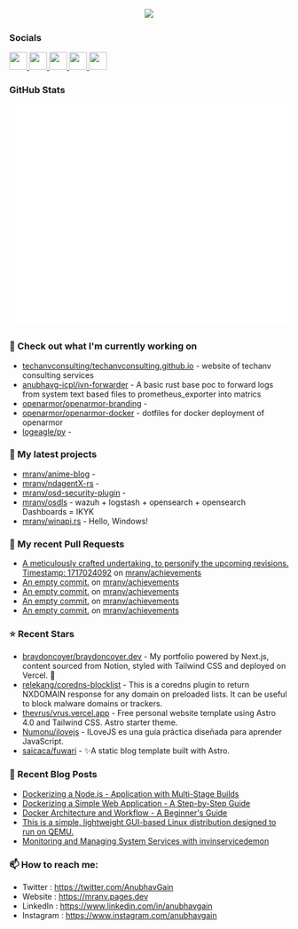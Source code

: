 <p align="center"><img src="https://raw.githubusercontent.com/mranv/mranv/main/anubhavgain.png" /></p>



### Socials

<p align="left"> <a href="https://www.github.com/mranv" target="_blank" rel="noreferrer"> <picture> <source media="(prefers-color-scheme: dark)" srcset="https://raw.githubusercontent.com/danielcranney/readme-generator/main/public/icons/socials/github-dark.svg" /> <source media="(prefers-color-scheme: light)" srcset="https://raw.githubusercontent.com/danielcranney/readme-generator/main/public/icons/socials/github.svg" /> <img src="https://raw.githubusercontent.com/danielcranney/readme-generator/main/public/icons/socials/github.svg" width="32" height="32" /> </picture> </a> <a href="http://www.instagram.com/anubhavgain" target="_blank" rel="noreferrer"> <picture> <source media="(prefers-color-scheme: dark)" srcset="https://raw.githubusercontent.com/danielcranney/readme-generator/main/public/icons/socials/instagram-dark.svg" /> <source media="(prefers-color-scheme: light)" srcset="https://raw.githubusercontent.com/danielcranney/readme-generator/main/public/icons/socials/instagram.svg" /> <img src="https://raw.githubusercontent.com/danielcranney/readme-generator/main/public/icons/socials/instagram.svg" width="32" height="32" /> </picture> </a> <a href="https://www.linkedin.com/in/anubhavgain" target="_blank" rel="noreferrer"> <picture> <source media="(prefers-color-scheme: dark)" srcset="https://raw.githubusercontent.com/danielcranney/readme-generator/main/public/icons/socials/linkedin-dark.svg" /> <source media="(prefers-color-scheme: light)" srcset="https://raw.githubusercontent.com/danielcranney/readme-generator/main/public/icons/socials/linkedin.svg" /> <img src="https://raw.githubusercontent.com/danielcranney/readme-generator/main/public/icons/socials/linkedin.svg" width="32" height="32" /> </picture> </a> <a href="https://mranv.pages.dev/rss.xml" target="_blank" rel="noreferrer"> <picture> <source media="(prefers-color-scheme: dark)" srcset="https://raw.githubusercontent.com/danielcranney/readme-generator/main/public/icons/socials/rss-dark.svg" /> <source media="(prefers-color-scheme: light)" srcset="https://raw.githubusercontent.com/danielcranney/readme-generator/main/public/icons/socials/rss.svg" /> <img src="https://raw.githubusercontent.com/danielcranney/readme-generator/main/public/icons/socials/rss.svg" width="32" height="32" /> </picture> </a> <a href="https://www.x.com/AnubhavGain" target="_blank" rel="noreferrer"> <picture> <source media="(prefers-color-scheme: dark)" srcset="https://raw.githubusercontent.com/danielcranney/readme-generator/main/public/icons/socials/twitter-dark.svg" /> <source media="(prefers-color-scheme: light)" srcset="https://raw.githubusercontent.com/danielcranney/readme-generator/main/public/icons/socials/twitter.svg" /> <img src="https://raw.githubusercontent.com/danielcranney/readme-generator/main/public/icons/socials/twitter.svg" width="32" height="32" /> </picture> </a> </p>

### GitHub Stats

<p align="left"><img src="https://raw.githubusercontent.com/mranv/mranv/main/github-metrics.svg" /></p>

### 👷 Check out what I'm currently working on

- [techanvconsulting/techanvconsulting.github.io](https://github.com/techanvconsulting/techanvconsulting.github.io) - website of techanv consulting services
- [anubhavg-icpl/ivn-forwarder](https://github.com/anubhavg-icpl/ivn-forwarder) - A basic rust base poc to forward logs from system text based files to prometheus_exporter into matrics
- [openarmor/openarmor-branding](https://github.com/openarmor/openarmor-branding) - 
- [openarmor/openarmor-docker](https://github.com/openarmor/openarmor-docker) - dotfiles for docker deployment of openarmor
- [logeagle/py](https://github.com/logeagle/py) - 
### 🌱 My latest projects

- [mranv/anime-blog](https://github.com/mranv/anime-blog) - 
- [mranv/ndagentX-rs](https://github.com/mranv/ndagentX-rs) - 
- [mranv/osd-security-plugin](https://github.com/mranv/osd-security-plugin) - 
- [mranv/osdls](https://github.com/mranv/osdls) - wazuh &#43; logstash &#43; opensearch &#43; opensearch Dashboards = IKYK
- [mranv/winapi.rs](https://github.com/mranv/winapi.rs) - Hello, Windows!
### 🔨 My recent Pull Requests

- [A meticulously crafted undertaking, to personify the upcoming revisions. Timestamp: 1717024092](https://github.com/mranv/achievements/pull/11) on [mranv/achievements](https://github.com/mranv/achievements)
- [An empty commit.](https://github.com/mranv/achievements/pull/10) on [mranv/achievements](https://github.com/mranv/achievements)
- [An empty commit.](https://github.com/mranv/achievements/pull/9) on [mranv/achievements](https://github.com/mranv/achievements)
- [An empty commit.](https://github.com/mranv/achievements/pull/8) on [mranv/achievements](https://github.com/mranv/achievements)
- [An empty commit.](https://github.com/mranv/achievements/pull/7) on [mranv/achievements](https://github.com/mranv/achievements)
### ⭐ Recent Stars

- [braydoncoyer/braydoncoyer.dev](https://github.com/braydoncoyer/braydoncoyer.dev) - My portfolio powered by Next.js, content sourced from Notion, styled with Tailwind CSS and deployed on Vercel. 🙌
- [relekang/coredns-blocklist](https://github.com/relekang/coredns-blocklist) - This is a coredns plugin to return NXDOMAIN response for any domain on preloaded lists. It can be useful to block malware domains or trackers.
- [thevrus/vrus.vercel.app](https://github.com/thevrus/vrus.vercel.app) - Free personal website template using Astro 4.0 and Tailwind CSS. Astro starter theme.
- [Numonu/ilovejs](https://github.com/Numonu/ilovejs) - ILoveJS es una guía práctica diseñada para aprender JavaScript.
- [saicaca/fuwari](https://github.com/saicaca/fuwari) - ✨A static blog template built with Astro. 
### 📰 Recent Blog Posts

- [Dockerizing a Node.js - Application with Multi-Stage Builds](https://mranv.pages.dev/posts/dockerizing-nodejs-app-multistage-builds/)
- [Dockerizing a Simple Web Application - A Step-by-Step Guide](https://mranv.pages.dev/posts/dockerizing-web-application-guide/)
- [Docker Architecture and Workflow - A Beginner&#39;s Guide](https://mranv.pages.dev/posts/docker-architecture-workflow-guide/)
- [This is a simple, lightweight GUI-based Linux distribution designed to run on QEMU.](https://mranv.pages.dev/posts/simple-gui-linux-os/)
- [Monitoring and Managing System Services with invinservicedemon](https://mranv.pages.dev/posts/invinservicedemon-system-service-management/)
### 📫 How to reach me:
  - Twitter   : <https://twitter.com/AnubhavGain>
  - Website   : <https://mranv.pages.dev>
  - LinkedIn  : <https://www.linkedin.com/in/anubhavgain>
  - Instagram : <https://www.instagram.com/anubhavgain>
